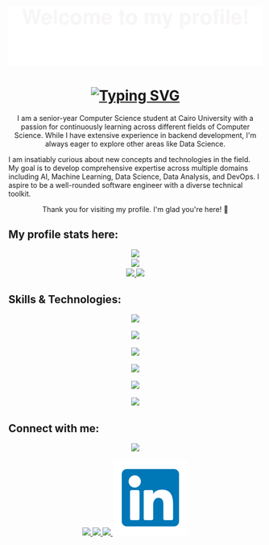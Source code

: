 <p align="center"> 
  <img src="assets/Bottom_up.svg">
</p>
<div align="center">
  <h1>
    <a href="https://git.io/typing-svg"><img src="https://readme-typing-svg.herokuapp.com?font=Fira+Code&weight=500&size=40&pause=1000&color=F7C213&center=true&vCenter=true&width=435&height=70&lines=Hi%2C+I'm+Omar%F0%9F%91%8B" alt="Typing SVG" /></a>
  </h1>
</div>

<p align="center">
I am a senior-year Computer Science student at Cairo University with a passion for continuously learning across different fields of Computer Science. While I have extensive experience in backend development, I'm always eager to explore other areas like Data Science.

I am insatiably curious about new concepts and technologies in the field. My goal is to develop comprehensive expertise across multiple domains including AI, Machine Learning, Data Science, Data Analysis, and DevOps. I aspire to be a well-rounded software engineer with a diverse technical toolkit.
</p>
<p align="center">
Thank you for visiting my profile. I'm glad you're here! 🎉
</p>

## **My profile stats here:**

<div align="center">
  <a href="https://github.com/Omarr-kh">
    <img src="http://github-profile-summary-cards.vercel.app/api/cards/profile-details?username=Omarr-kh&theme=slateorange" />
  </a>
  
  </div>

<div align="center">
  <a href="https://github.com/Omarr-kh">
    <img src="https://github-readme-streak-stats.herokuapp.com?user=Omarr-kh&theme=rising-sun&hide_border=true&exclude_days=Sun" />
  </a>
  
</div>
  
<div align="center">
  <a href="https://github.com/Omarr-kh">
    <img src="http://github-profile-summary-cards.vercel.app/api/cards/stats?username=Omarr-kh&theme=slateorange" />
    <img src="http://github-profile-summary-cards.vercel.app/api/cards/most-commit-language?username=Omarr-kh&theme=slateorange" />
  </a>
</div>

## **Skills & Technologies:**

<div align="center">
  <p align="center">
    <img src="https://count.getloli.com/get/@Omarr-kh.github.readme" width="200"/>
  </p>
</div>

<div align="center">
  <p align="center">
    <img src="https://media.giphy.com/media/QssGEmpkyEOhBCb7e1/giphy.gif" width="200"/>
  </p>
</div>

<div align="center">
  <p align="center">
  <a href="https://github.com/Omarr-kh">
    <img src="https://img.shields.io/badge/Languages:-orange" />
  </a>
</p>
</div>

<div align="center">
  <p align="center">
  <a href="https://github.com/Omarr-kh?tab=repositories">
    <img src="https://skillicons.dev/icons?i=py,cpp,c,html,css,js" />
  </a>
</p>
</div>

<div align="center">
  <p align="center">
  <a href="https://github.com/Omarr-kh">
    <img src="https://img.shields.io/badge/Development:-orange" />
  </a>
</p>
</div>

<div align="center">
  <p align="center">
  <a href="https://github.com/Omarr-kh?tab=repositories">
    <img src="https://skillicons.dev/icons?i=git,visualstudio,vscode" /> 
  </a>
</p>
</div>

## **Connect with me:**

<div align="center">
  <p align="center">
  <a href="https://github.com/Omarr-kh">
    <img src="https://img.shields.io/badge/Socialmedia:-orange" />
  </a>
</p>
</div>

<p align="center">
  <a href="https://twitter.com/OmarKhaled11122">
    <img src="https://skillicons.dev/icons?i=twitter" />
  </a>
    <a href="https://stackoverflow.com/users/13672531/omar-khaled">
    <img src="https://skillicons.dev/icons?i=stackoverflow" />
  </a>
  <a href="https://www.instagram.com/oomarrkhalled">
    <img src="https://skillicons.dev/icons?i=instagram" />
  </a>
  <a href="https://www.linkedin.com/in/omar-khaled-b51070191/">
        <img src="LikedIn.png" alt="LinkedIn">
    </a>
</p>
